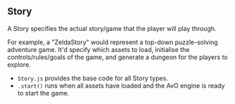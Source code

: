 ## Story

A Story specifies the actual story/game that the player will play through.

For example, a "ZeldaStory" would represent a top-down puzzle-solving adventure
game. It'd specify which assets to load, initialise the controls/rules/goals of
the game, and generate a dungeon for the players to explore.

- `Story.js` provides the base code for all Story types.
- `.start()` runs when all assets have loaded and the AvO engine is ready to
  start the game.
